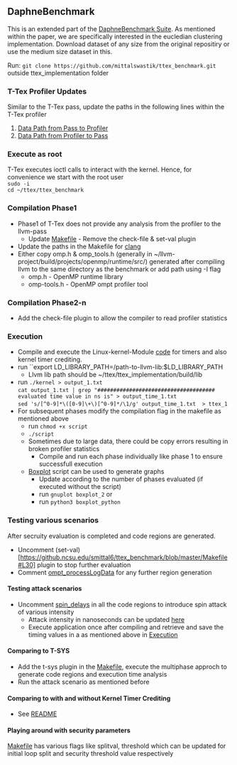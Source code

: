 ## DaphneBenchmark
This is an extended part of the [DaphneBenchmark Suite](https://github.com/esa-tu-darmstadt/daphne-benchmark). As mentioned within the paper, we are specifically interested in the eucledian clustering implementation. Download dataset of any size from the original repositiry or use the medium size dataset in this.

Run: ``git clone https://github.com/mittalswastik/ttex_benchmark.git`` outside ttex_implementation folder

### T-Tex Profiler Updates

Similar to the T-Tex pass, update the paths in the following lines within the T-Tex profiler

1. [Data Path from Pass to Profiler](https://github.com/mittalswastik/ttex_benchmark/blob/c8ba0f1a783428993f248cd4cd33815597282592/ttex_pass_update.cpp#L8)
2. [Data Path from Profiler to Pass](https://github.com/mittalswastik/ttex_benchmark/blob/c8ba0f1a783428993f248cd4cd33815597282592/ttex_pass_update.cpp#L1402)

### Execute as root

T-Tex executes ioctl calls to interact with the kernel. Hence, for convenience we start with the root user \
``sudo -i`` \
``cd ~/ttex/ttex_benchmark``

### Compilation Phase1

* Phase1 of T-Tex does not provide any analysis from the profiler to the llvm-pass
  * Update [Makefile](https://github.com/mittalswastik/ttex_benchmark/blob/c8ba0f1a783428993f248cd4cd33815597282592/Makefile#L30) - Remove the check-file & set-val plugin
* Update the paths in the Makefile for [clang](https://github.com/mittalswastik/ttex_benchmark/blob/c8ba0f1a783428993f248cd4cd33815597282592/Makefile#L10)
* Either copy omp.h & omp_tools.h (generally in ~/llvm-project/build/projects/openmp/runtime/src/) generated after compiling llvm to the same directory as the benchmark or add path using -I flag
  * omp.h - OpenMP runtime library
  * omp-tools.h - OpenMP ompt profiler tool 
 
### Compilation Phase2-n

* Add the check-file plugin to allow the compiler to read profiler statistics

### Execution

* Compile and execute the Linux-kernel-Module [code](https://github.com/mittalswastik/ttex_kernel/tree/master) for timers and also kernel timer crediting.
* run ``export LD_LIBRARY_PATH=/path-to-llvm-lib:$LD_LIBRARY_PATH
  * Llvm lib path should be ~/ttex/ttex_implementation/build/lib
* run ``./kernel > output_1.txt`` \
    ``cat output_1.txt | grep "##################################### evaluated time value in ns is" > output_time_1.txt`` \
    ``sed 's/[^0-9]*\([0-9]\+\)[^0-9]*/\1/g' output_time_1.txt  > ttex_1``
* For subsequent phases modify the compilation flag in the makefile as mentioned above
  * run ``chmod +x script``
  * ``./script``
  * Sometimes due to large data, there could be copy errors resulting in broken profiler statistics
    * Compile and run each phase individually like phase 1 to ensure successfull execution
  * [Boxplot](https://github.com/mittalswastik/ttex_benchmark/blob/master/boxplot_2) script can be used to generate graphs
    * Update according to the number of phases evaluated (if executed without the script)
    * run ``gnuplot boxplot_2`` or
    * run ``python3 boxplot_python``
   
### Testing various scenarios

After secruity evaluation is completed and code regions are generated.
* Uncomment (set-val)[https://github.ncsu.edu/smittal6/ttex_benchmark/blob/master/Makefile#L30] plugin to stop further evaluation
* Comment [ompt_processLogData](https://github.com/mittalswastik/ttex_benchmark/blob/75a9c89654c614d5d57fbd8a5f757d233b1ffc44/ttex_pass_update.cpp#L1626) for any further region generation

#### Testing attack scenarios 
 * Uncomment [spin_delays](https://github.com/mittalswastik/ttex_benchmark/blob/c8ba0f1a783428993f248cd4cd33815597282592/ttex_pass_update.cpp#L364) in all the code regions to introduce spin attack of various intensity
   * Attack intensity in nanoseconds can be updated [here](https://github.com/mittalswastik/ttex_benchmark/blob/c8ba0f1a783428993f248cd4cd33815597282592/ttex_pass_update.h#L35)
   * Execute application once after compiling and retrieve and save the timing values in a as mentioned above in [Execution](https://github.com/mittalswastik/ttex_benchmark/blob/master/README.md#execution)
     
#### Comparing to T-SYS
 * Add the t-sys plugin in the [Makefile](https://github.com/mittalswastik/ttex_benchmark/blob/c8ba0f1a783428993f248cd4cd33815597282592/Makefile#L30), execute the multiphase approch to generate code regions and execution time analysis
 * Run the attack scenario as mentioned before
   
#### Comparing to with and without Kernel Timer Crediting
 * See [README](https://github.com/mittalswastik/ttex_kernel/blob/master/README.md)

#### Playing around with security parameters
[Makefile](https://github.com/mittalswastik/ttex_benchmark/blob/c8ba0f1a783428993f248cd4cd33815597282592/Makefile#L30) has various flags like splitval, threshold which can be updated for initial loop split and security threshold value respectively
